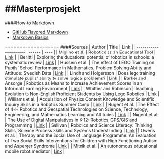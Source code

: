 ##Masterprosjekt
===================
####How-to Markdown
* [GitHub Flavored Markdown](https://help.github.com/articles/github-flavored-markdown)
* [Markdown Basics](https://help.github.com/articles/markdown-basics)

===================
####Sources
| Author 		| Title | Link |
| ---------------------	| ------ | ---- |
| Miglino et al. 	| Robotics as an Educational Tool 																	| [Link](http://citeseerx.ist.psu.edu/viewdoc/download?doi=10.1.1.33.9601&rep=rep1&type=pdf) |
| Benitti 		| Exploring the ducational potential of robotics in schools: a systematic review | [Link](http://www.sciencedirect.com/science/article/pii/S0360131511002508) |
| Hussein et al. 	| The effect of LEGO Training on Pupils’ School Performance in Mathematics, Problem Solving Ability and Attitude: Swedish Data | [Link](http://www.ifets.info/journals/9_3/16.pdf) |
| Lindh and Holgersson 	| Does lego training stimulate pupils’ ability to solve logical problems? | [Link](http://www.sciencedirect.com/science/article/pii/S0360131506000169) |
| Barker and Ansorge 	| Robotics as Means to Increase Achievement Scores in an Informal Learning Environment | [Link](http://files.eric.ed.gov/fulltext/EJ768878.pdf) |
| Whittier and Robinson | Teaching Evolution to Non-English Proficient Students by Using Lego Robotics | [Link](http://www.jstor.org/discover/10.2307/41406087?uid=31420&uid=3738744&uid=2134&uid=2&uid=70&uid=31419&uid=3&uid=5909240&uid=67&uid=62&sid=21103477602357) |
| Williams et al. 	| Acquisition of Physics Content Knowledge and Scientific Inquiry Skills in a Robotics Summer Camp | [Link](http://files.eric.ed.gov/fulltext/EJ826076.pdf) |
| Nugent et al. 	| The Effect of 4-H Robotics and Geospatial Technologies on Science, Technology, Engineering, and Mathematics Learning and Attitudes | [Link](http://www.editlib.org/p/28433/) |
| Nugent et al. 	| The Use of Digital Manipulatives in K-12: Robotics, GPS/GIS and Programming | [Link](http://ieeexplore.ieee.org/stamp/stamp.jsp?tp=&arnumber=5350828) |
| Sullivan 		| Robotics and Science Literacy: Thinking Skills, Science Process Skills and Systems Understanding | [Link](http://onlinelibrary.wiley.com/doi/10.1002/tea.20238/pdf) |
| Owens et al. 		| Therapy and the Social Use of Language Programme: An Evaluation of Two Social Skills Interventions for Children with High Functioning Autism and Asperger Syndrome | [Link](http://download.springer.com/static/pdf/364/art%253A10.1007%252Fs10803-008-0590-6.pdf?auth66=1392976450_aab9ed908b970179b7adf2117b42bfa2&ext=.pdf) |
| Mitnik et al. 	| An autonomous educational mobile robot mediator | [Link](http://download.springer.com/static/pdf/224/art%253A10.1007%252Fs10514-008-9101-z.pdf?auth66=1392976519_eeccc3c7af687e53ed259405d32d0e5c&ext=.pdf) |
